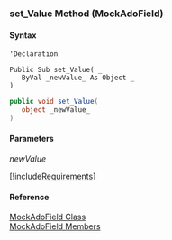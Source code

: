 ﻿### set_Value Method (MockAdoField)

#### Syntax

```vbnet
'Declaration

Public Sub set_Value( _
   ByVal _newValue_ As Object _
) 
```

```csharp
public void set_Value( 
   object _newValue_
)
```

#### Parameters

_newValue_

[!include[Requirements](../partials/requirements.md)]

#### Reference

[MockAdoField Class](FChoice.Foundation.Clarify.Compatibility~FChoice.Foundation.Clarify.Compatibility.MockAdoField.md)  
[MockAdoField Members](FChoice.Foundation.Clarify.Compatibility~FChoice.Foundation.Clarify.Compatibility.MockAdoField_members.md)